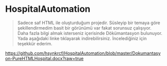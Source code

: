 # HospitalAutomation

> Sadece saf HTML ile oluşturduğum projedir. Süsleyip bir temaya göre şekillendirmedim basit bir görünümü var fakat 
sorunsuz çalışıyor. Daha fazla bilgi almak isterseniz içerisinde Dökümantasyon bulunuyor. Yada aşağıdaki linke tıklayarak indirebilirsiniz.
İncelediğiniz için teşekkür ederim.

https://github.com/hsynkrcf/HospitalAutomation/blob/master/Dokumantasyon-PureHTMLHospital.docx?raw=true
